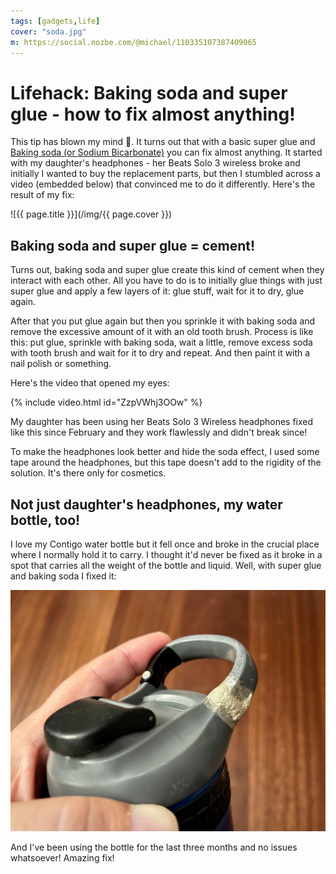 ```yaml
---
tags: [gadgets,life]
cover: "soda.jpg"
m: https://social.nozbe.com/@michael/110335107387409065
---
```


# Lifehack: Baking soda and super glue - how to fix almost anything!

This tip has blown my mind 🤯. It turns out that with a basic super glue and [Baking soda (or Sodium Bicarbonate)](https://en.wikipedia.org/wiki/Sodium_bicarbonate) you can fix almost anything. It started with my daughter's headphones - her Beats Solo 3 wireless broke and initially I wanted to buy the replacement parts, but then I stumbled across a video (embedded below) that convinced me to do it differently. Here's the result of my fix:

<!--More-->

![{{ page.title }}](/img/{{ page.cover }})

## Baking soda and super glue = cement!

Turns out, baking soda and super glue create this kind of cement when they interact with each other. All you have to do is to initially glue things with just super glue and apply a few layers of it: glue stuff, wait for it to dry, glue again.

After that you put glue again but then you sprinkle it with baking soda and remove the excessive amount of it with an old tooth brush. Process is like this: put glue, sprinkle with baking soda, wait a little, remove excess soda with tooth brush and wait for it to dry and repeat. And then paint it with a nail polish or something.

Here's the video that opened my eyes:

{% include video.html id="ZzpVWhj3OOw" %}

My daughter has been using her Beats Solo 3 Wireless headphones fixed like this since February and they work flawlessly and didn't break since!

To make the headphones look better and hide the soda effect, I used some tape around the headphones, but this tape doesn't add to the rigidity of the solution. It's there only for cosmetics.

## Not just daughter's headphones, my water bottle, too!

I love my Contigo water bottle but it fell once and broke in the crucial place where I normally hold it to carry. I thought it'd never be fixed as it broke in a spot that carries all the weight of the bottle and liquid. Well, with super glue and baking soda I fixed it:

![{{ page.title }} 2](/img/soda-bottle.jpg)

And I've been using the bottle for the last three months and no issues whatsoever! Amazing fix!

[n]: https://michael.gratis/nozbe
[np]: https://michael.gratis/nozbepersonal